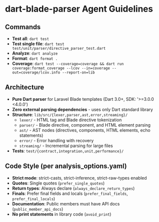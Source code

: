 # dart-blade-parser Agent Guidelines

## Commands
- **Test all**: `dart test`
- **Test single file**: `dart test test/unit/parser/directive_parser_test.dart`
- **Analyze**: `dart analyze`
- **Format**: `dart format .`
- **Coverage**: `dart test --coverage=coverage && dart run coverage:format_coverage --lcov --in=coverage --out=coverage/lcov.info --report-on=lib`

## Architecture
- **Pure Dart parser** for Laravel Blade templates (Dart 3.0+, SDK: '>=3.0.0 <4.0.0')
- **Zero external parsing dependencies** - uses only Dart standard library
- **Structure**: `lib/src/{lexer,parser,ast,error,streaming}/`
  - `lexer/` - HTML tag and Blade directive tokenization
  - `parser/` - Blade directive, component, and HTML element parsing
  - `ast/` - AST nodes (directives, components, HTML elements, echo statements)
  - `error/` - Error handling with recovery
  - `streaming/` - Incremental parsing for large files
- **Tests**: `test/{contract,integration,unit,performance}/`

## Code Style (per analysis_options.yaml)
- **Strict mode**: strict-casts, strict-inference, strict-raw-types enabled
- **Quotes**: Single quotes (`prefer_single_quotes`)
- **Return types**: Always declare (`always_declare_return_types`)
- **Finals**: Prefer final fields and locals (`prefer_final_fields`, `prefer_final_locals`)
- **Documentation**: Public members must have API docs (`public_member_api_docs`)
- **No print statements** in library code (`avoid_print`)
